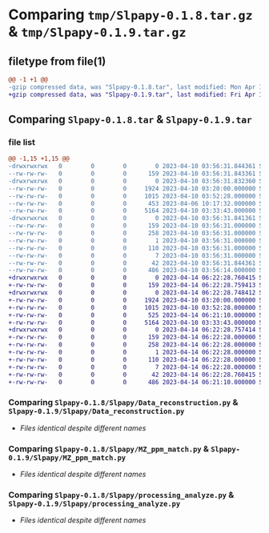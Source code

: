 # Comparing `tmp/Slpapy-0.1.8.tar.gz` & `tmp/Slpapy-0.1.9.tar.gz`

## filetype from file(1)

```diff
@@ -1 +1 @@
-gzip compressed data, was "Slpapy-0.1.8.tar", last modified: Mon Apr 10 03:56:31 2023, max compression
+gzip compressed data, was "Slpapy-0.1.9.tar", last modified: Fri Apr 14 06:22:28 2023, max compression
```

## Comparing `Slpapy-0.1.8.tar` & `Slpapy-0.1.9.tar`

### file list

```diff
@@ -1,15 +1,15 @@
-drwxrwxrwx   0        0        0        0 2023-04-10 03:56:31.844361 Slpapy-0.1.8/
--rw-rw-rw-   0        0        0      159 2023-04-10 03:56:31.843361 Slpapy-0.1.8/PKG-INFO
-drwxrwxrwx   0        0        0        0 2023-04-10 03:56:31.832360 Slpapy-0.1.8/Slpapy/
--rw-rw-rw-   0        0        0     1924 2023-04-10 03:20:00.000000 Slpapy-0.1.8/Slpapy/Data_reconstruction.py
--rw-rw-rw-   0        0        0     1015 2023-04-10 03:52:28.000000 Slpapy-0.1.8/Slpapy/MZ_ppm_match.py
--rw-rw-rw-   0        0        0      453 2023-04-06 10:17:32.000000 Slpapy-0.1.8/Slpapy/__init__.py
--rw-rw-rw-   0        0        0     5164 2023-04-10 03:33:43.000000 Slpapy-0.1.8/Slpapy/processing_analyze.py
-drwxrwxrwx   0        0        0        0 2023-04-10 03:56:31.841361 Slpapy-0.1.8/Slpapy.egg-info/
--rw-rw-rw-   0        0        0      159 2023-04-10 03:56:31.000000 Slpapy-0.1.8/Slpapy.egg-info/PKG-INFO
--rw-rw-rw-   0        0        0      258 2023-04-10 03:56:31.000000 Slpapy-0.1.8/Slpapy.egg-info/SOURCES.txt
--rw-rw-rw-   0        0        0        1 2023-04-10 03:56:31.000000 Slpapy-0.1.8/Slpapy.egg-info/dependency_links.txt
--rw-rw-rw-   0        0        0      110 2023-04-10 03:56:31.000000 Slpapy-0.1.8/Slpapy.egg-info/requires.txt
--rw-rw-rw-   0        0        0        7 2023-04-10 03:56:31.000000 Slpapy-0.1.8/Slpapy.egg-info/top_level.txt
--rw-rw-rw-   0        0        0       42 2023-04-10 03:56:31.844361 Slpapy-0.1.8/setup.cfg
--rw-rw-rw-   0        0        0      486 2023-04-10 03:56:14.000000 Slpapy-0.1.8/setup.py
+drwxrwxrwx   0        0        0        0 2023-04-14 06:22:28.760415 Slpapy-0.1.9/
+-rw-rw-rw-   0        0        0      159 2023-04-14 06:22:28.759413 Slpapy-0.1.9/PKG-INFO
+drwxrwxrwx   0        0        0        0 2023-04-14 06:22:28.748412 Slpapy-0.1.9/Slpapy/
+-rw-rw-rw-   0        0        0     1924 2023-04-10 03:20:00.000000 Slpapy-0.1.9/Slpapy/Data_reconstruction.py
+-rw-rw-rw-   0        0        0     1015 2023-04-10 03:52:28.000000 Slpapy-0.1.9/Slpapy/MZ_ppm_match.py
+-rw-rw-rw-   0        0        0      525 2023-04-14 06:21:10.000000 Slpapy-0.1.9/Slpapy/__init__.py
+-rw-rw-rw-   0        0        0     5164 2023-04-10 03:33:43.000000 Slpapy-0.1.9/Slpapy/processing_analyze.py
+drwxrwxrwx   0        0        0        0 2023-04-14 06:22:28.757414 Slpapy-0.1.9/Slpapy.egg-info/
+-rw-rw-rw-   0        0        0      159 2023-04-14 06:22:28.000000 Slpapy-0.1.9/Slpapy.egg-info/PKG-INFO
+-rw-rw-rw-   0        0        0      258 2023-04-14 06:22:28.000000 Slpapy-0.1.9/Slpapy.egg-info/SOURCES.txt
+-rw-rw-rw-   0        0        0        1 2023-04-14 06:22:28.000000 Slpapy-0.1.9/Slpapy.egg-info/dependency_links.txt
+-rw-rw-rw-   0        0        0      110 2023-04-14 06:22:28.000000 Slpapy-0.1.9/Slpapy.egg-info/requires.txt
+-rw-rw-rw-   0        0        0        7 2023-04-14 06:22:28.000000 Slpapy-0.1.9/Slpapy.egg-info/top_level.txt
+-rw-rw-rw-   0        0        0       42 2023-04-14 06:22:28.760415 Slpapy-0.1.9/setup.cfg
+-rw-rw-rw-   0        0        0      486 2023-04-14 06:21:10.000000 Slpapy-0.1.9/setup.py
```

### Comparing `Slpapy-0.1.8/Slpapy/Data_reconstruction.py` & `Slpapy-0.1.9/Slpapy/Data_reconstruction.py`

 * *Files identical despite different names*

### Comparing `Slpapy-0.1.8/Slpapy/MZ_ppm_match.py` & `Slpapy-0.1.9/Slpapy/MZ_ppm_match.py`

 * *Files identical despite different names*

### Comparing `Slpapy-0.1.8/Slpapy/processing_analyze.py` & `Slpapy-0.1.9/Slpapy/processing_analyze.py`

 * *Files identical despite different names*


